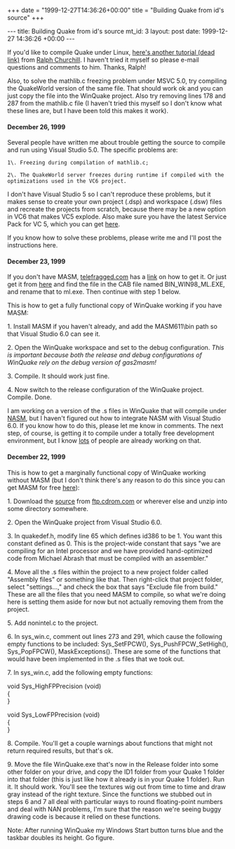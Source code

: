 +++
date = "1999-12-27T14:36:26+00:00"
title = "Building Quake from id's source"
+++

\--- title: Building Quake from id's source mt_id: 3 layout: post date:
1999-12-27 14:36:26 +00:00 \---

If you'd like to compile Quake under Linux, [here's another tutorial (dead
link)](building_quake.html) from [Ralph Churchill](mailto:church@webzone.net).
I haven't tried it myself so please e-mail questions and comments to him.
Thanks, Ralph!

Also, to solve the mathlib.c freezing problem under MSVC 5.0, try compiling
the QuakeWorld version of the same file. That should work ok and you can just
copy the file into the WinQuake project. Also try removing lines 178 and 287
from the mathlib.c file (I haven't tried this myself so I don't know what
these lines are, but I have been told this makes it work).

#### December 26, 1999

Several people have written me about trouble getting the source to compile and
run using Visual Studio 5.0. The specific problems are:

    1\. Freezing during compilation of mathlib.c;

    2\. The QuakeWorld server freezes during runtime if compiled with the optimizations used in the VC6 project.

I don't have Visual Studio 5 so I can't reproduce these problems, but it makes
sense to create your own project (.dsp) and workspace (.dsw) files and
recreate the projects from scratch, because there may be a new option in VC6
that makes VC5 explode. Also make sure you have the latest Service Pack for VC
5, which you can get
[here](http://msdn.microsoft.com/vstudio/sp/vs97/default.asp).

If you know how to solve these problems, please write me and I'll post the
instructions here.

#### December 23, 1999

If you don't have MASM, [telefragged.com](http://www.telefragged.com) has a
[link](http://qsg.telefragged.com/tut/misc/compile.shtml) on how to get it. Or
just get it from [here](http://www.microsoft.com/ddk/download/98/BINS_DDK.EXE)
and find the file in the CAB file named BIN_WIN98_ML.EXE, and rename that to
ml.exe. Then continue with step 1 below.

This is how to get a fully functional copy of WinQuake working if you have
MASM:

1\. Install MASM if you haven't already, and add the MASM611\bin path so that
Visual Studio 6.0 can see it.

2\. Open the WinQuake workspace and set to the debug configuration. _This is
important because both the release and debug configurations of WinQuake rely
on the debug version of gas2masm!_

3\. Compile. It should work just fine.

4\. Now switch to the release configuration of the WinQuake project. Compile.
Done.

I am working on a version of the .s files in WinQuake that will compile under
[NASM](http://www.web-sites.co.uk/nasm/), but I haven't figured out how to
integrate NASM with Visual Studio 6.0. If you know how to do this, please let
me know in comments. The next step, of course, is getting it to compile under
a totally free development environment, but I know
[lots](http://www.inside3d.com/qip/home.shtml) of people are already working
on that.

#### December 22, 1999

This is how to get a marginally functional copy of WinQuake working without
MASM (but I don't think there's any reason to do this since you can get MASM
for free [here](http://www.microsoft.com/ddk/download/98/BINS_DDK.EXE)):

1\. Download the
[source](ftp://ftp.cdrom.com/pub/idgames/idstuff/source/q1source.zip) from
[ftp.cdrom.com](ftp://ftp.cdrom.com) or wherever else and unzip into some
directory somewhere.

2\. Open the WinQuake project from Visual Studio 6.0.

3\. In quakedef.h, modify line 65 which defines id386 to be 1. You want this
constant defined as 0. This is the project-wide constant that says "we are
compiling for an Intel processor and we have provided hand-optimized code from
Michael Abrash that must be compiled with an assembler."

4\. Move all the .s files within the project to a new project folder called
"Assembly files" or something like that. Then right-click that project folder,
select "settings...," and check the box that says "Exclude file from build."
These are all the files that you need MASM to compile, so what we're doing
here is setting them aside for now but not actually removing them from the
project.

5\. Add nonintel.c to the project.

6\. In sys_win.c, comment out lines 273 and 291, which cause the following
empty functions to be included:  Sys_SetFPCW(), Sys_PushFPCW_SetHigh(),
Sys_PopFPCW(),  MaskExceptions(). These are some of the functions that would
have been implemented in the .s files that we took out.

7\. In sys_win.c, add the following empty functions:

void Sys_HighFPPrecision (void)  
{  
}  
  
void Sys_LowFPPrecision (void)  
{  
}

8\. Compile. You'll get a couple warnings about functions that might not
return required results, but that's ok.

9\. Move the file WinQuake.exe that's now in the Release folder into some
other folder on your drive, and copy the ID1 folder from your Quake 1 folder
into that folder (this is just like how it already is in your Quake 1 folder).
Run it. It should work. You'll see the textures wig out from time to time and
draw gray instead of the right texture. Since the functions we stubbed out in
steps 6 and 7 all deal with particular ways to round floating-point numbers
and deal with NAN problems, I'm sure that the reason we're seeing buggy
drawing code is because it relied on these functions.

Note: After running WinQuake my Windows Start button turns blue and the
taskbar doubles its height. Go figure.

